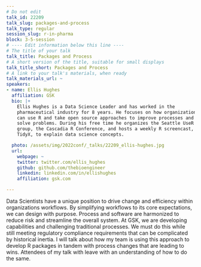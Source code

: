 ```yaml
---
# Do not edit
talk_id: 22209
talk_slug: packages-and-process
talk_type: regular
session_slug: r-in-pharma
block: 3-5-session
# ---- Edit information below this line ----
# The title of your talk
talk_title: Packages and Process
# A short version of the title, suitable for small displays
talk_title_short: Packages and Process
# A link to your talk's materials, when ready
talk_materials_url: ~
speakers:
- name: Ellis Hughes
  affiliation: GSK
  bio: |+
    Ellis Hughes is a Data Science Leader and has worked in the
    pharmaceutical industry for 8 years. He focuses on how organizations
    can use R and take open source approaches to improve processes and
    solve problems. During his free time he organizes the Seattle UseR
    group, the Cascadia R Conference, and hosts a weekly R screencast,
    TidyX, to explain data science concepts.

  photo: /assets/img/2022conf/_talks/22209_ellis-hughes.jpg
  url:
    webpage: ~
    twitter: twitter.com/ellis_hughes
    github: github.com/thebioengineer
    linkedin: linkedin.com/in/ellishughes
    affiliation: gsk.com

---
```


<!-- ABSTRACT ----
Please write abstract below. You may use simple markdown (links, code style, bold, italics)
-->

Data Scientists have a unique position to drive change and efficiency within
organizations workflows. By simplifying workflows to its core expectations,
we can design with purpose. Process and software are harmonized to reduce
risk and streamline the overall system. At GSK, we are developing capabilities
and challenging traditional processes. We must do this while still meeting
regulatory compliance requirements that can be complicated by historical
inertia. I will talk about how my team is using this approach to develop R
packages in tandem with process changes that are leading to wins. Attendees of
my talk with leave with an understanding of how to do the same.
